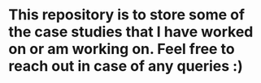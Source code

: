 # This repository is to store some of the case studies that I have worked on or am working on. Feel free to reach out in case of any queries :) 
